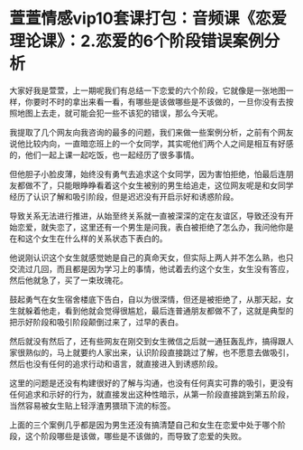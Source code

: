 # 萱萱情感vip10套课打包：音频课《恋爱理论课》：2.恋爱的6个阶段错误案例分析

大家好我是萱萱，上一期呢我们有总结一下恋爱的六个阶段，它就像是一张地图一样，你要时不时的拿出来看一看，有哪些是该做哪些是不该做的，一旦你没有去按照地图上去走，就可能会犯一些不该犯的错误，那么今天呢。

我提取了几个网友向我咨询的最多的问题，我们来做一些案例分析，之前有个网友说他比较内向，一直暗恋班上的一个女同学，其实呢他们两个人之间是相互有好感的，他们一起上课一起吃饭，也一起经历了很多事情。

但他胆子小脸皮薄，始终没有勇气去追求这个女同学，因为害怕拒绝，怕最后连朋友都做不了，只能眼睁睁看着这个女生被别的男生给追走，这位网友呢是和女同学经历了认识了解和吸引阶段，但是迟迟没有开启示好和诱惑阶段。

导致关系无法进行推进，从始至终关系就一直被深深的定在友谊区，导致还没有开始恋爱，就失恋了，这里还有一个男生是问我，表白被拒绝了怎么办，我问他你是在和这个女生在什么样的关系状态下表白的。

他说刚认识这个女生就感觉她是自己的真命天女，但实际上两人并不怎么熟，也只交流过几回，而且都是因为学习上的事情，他试着去约这个女生，女生没有答应，然后他就急了，买了一束玫瑰花。

鼓起勇气在女生宿舍楼底下告白，自以为很深情，但还是被拒绝了，从那天起，女生就躲着他走，看到他就会觉得很尴尬，最后连普通朋友都做不了，这就是典型的把示好阶段和吸引阶段颠倒过来了，过早的表白。

然后就没有然后了，还有些网友在刚交到女生微信之后就一通狂轰乱炸，搞得跟人家很熟似的，马上就要约人家出来，认识阶段直接跳过了解，也不愿意去做吸引，然后也没有任何的追求行动和语言，就直接进入到诱惑阶段。

这里的问题是还没有构建很好的了解与沟通，也没有任何真实可靠的吸引，更没有任何追求和示好的行为，就直接发出这种性暗示，从第一阶段直接跳到第五阶段，当然容易被女生贴上轻浮渣男猥琐下流的标签。

上面的三个案例几乎都是因为男生还没有搞清楚自己和女生在恋爱中处于哪个阶段，这个阶段哪些是该做，哪些是不该做的，而导致了恋爱的失败。

